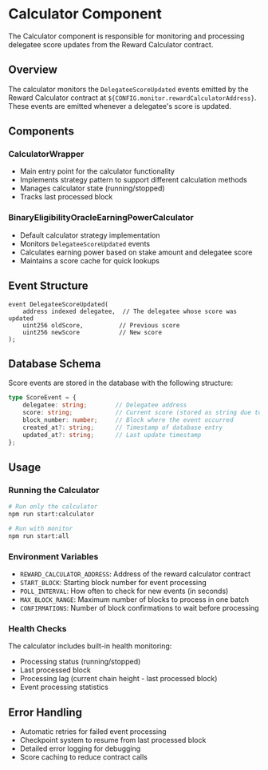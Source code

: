 # Calculator Component

The Calculator component is responsible for monitoring and processing delegatee score updates from the Reward Calculator contract.

## Overview

The calculator monitors the `DelegateeScoreUpdated` events emitted by the Reward Calculator contract at `${CONFIG.monitor.rewardCalculatorAddress}`. These events are emitted whenever a delegatee's score is updated.

## Components

### CalculatorWrapper
- Main entry point for the calculator functionality
- Implements strategy pattern to support different calculation methods
- Manages calculator state (running/stopped)
- Tracks last processed block

### BinaryEligibilityOracleEarningPowerCalculator
- Default calculator strategy implementation
- Monitors `DelegateeScoreUpdated` events
- Calculates earning power based on stake amount and delegatee score
- Maintains a score cache for quick lookups

## Event Structure

```solidity
event DelegateeScoreUpdated(
    address indexed delegatee,  // The delegatee whose score was updated
    uint256 oldScore,          // Previous score
    uint256 newScore           // New score
);
```

## Database Schema

Score events are stored in the database with the following structure:
```typescript
type ScoreEvent = {
    delegatee: string;        // Delegatee address
    score: string;            // Current score (stored as string due to bigint)
    block_number: number;     // Block where the event occurred
    created_at?: string;      // Timestamp of database entry
    updated_at?: string;      // Last update timestamp
};
```

## Usage

### Running the Calculator

```bash
# Run only the calculator
npm run start:calculator

# Run with monitor
npm run start:all
```

### Environment Variables

- `REWARD_CALCULATOR_ADDRESS`: Address of the reward calculator contract
- `START_BLOCK`: Starting block number for event processing
- `POLL_INTERVAL`: How often to check for new events (in seconds)
- `MAX_BLOCK_RANGE`: Maximum number of blocks to process in one batch
- `CONFIRMATIONS`: Number of block confirmations to wait before processing

### Health Checks

The calculator includes built-in health monitoring:
- Processing status (running/stopped)
- Last processed block
- Processing lag (current chain height - last processed block)
- Event processing statistics

## Error Handling

- Automatic retries for failed event processing
- Checkpoint system to resume from last processed block
- Detailed error logging for debugging
- Score caching to reduce contract calls
